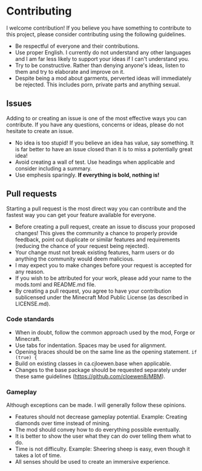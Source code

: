 # Contributing
I welcome contribution! If you believe you have something to contribute to this project, please consider contributing using the following guidelines.

- Be respectful of everyone and their contributions.
- Use proper English. I currently do not understand any other languages and I am far less likely to support your ideas if I can't understand you.
- Try to be constructive. Rather than denying anyone's ideas, listen to them and try to elaborate and improve on it.
- Despite being a mod about garments, perverted ideas will immediately be rejected. This includes porn, private parts and anything sexual.

## Issues
Adding to or creating an issue is one of the most effective ways you can contribute. If you have any questions, concerns or ideas, please do not hesitate to create an issue.

- No idea is too stupid! If you believe an idea has value, say something. It is far better to have an issue closed than it is to miss a potentially great idea!
- Avoid creating a wall of test. Use headings when applicable and consider including a summary.
- Use emphesis sparingly. **If everything is bold, nothing is!**

## Pull requests
Starting a pull request is the most direct way you can contribute and the fastest way you can get your feature available for everyone.

- Before creating a pull request, create an issue to discuss your proposed changes! This gives the community a chance to properly provide feedback, point out duplicate or similar features and requirements (reducing the chance of your request being rejected).
- Your change must not break existing features, harm users or do anything the community would deem malicious.
- I may expect you to make changes before your request is accepted for any reason.
- If you wish to be attributed for your work, please add your name to the mods.toml and README.md file.
- By creating a pull request, you agree to have your contribution sublicensed under the Minecraft Mod Public License (as described in LICENSE.md).

### Code standards
- When in doubt, follow the common approach used by the mod, Forge or Minecraft.
- Use tabs for indentation. Spaces may be used for alignment.
- Opening braces should be on the same line as the opening statement.
  `if (true) {`
- Build on existing classes in ca.cjloewen.base when applicable.
- Changes to the base package should be requested separately under these same guidelines (https://github.com/cloewen8/MBM).

### Gameplay
Although exceptions can be made. I will generally follow these opinions.

- Features should not decrease gameplay potential. Example: Creating diamonds over time instead of mining.
- The mod should convey how to do everything possible eventually.
- It is better to show the user what they can do over telling them what to do.
- Time is not difficulty. Example: Sheering sheep is easy, even though it takes a lot of time.
- All senses should be used to create an immersive experience.
